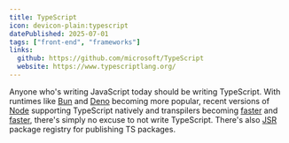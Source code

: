```yaml
---
title: TypeScript
icon: devicon-plain:typescript
datePublished: 2025-07-01
tags: ["front-end", "frameworks"]
links:
  github: https://github.com/microsoft/TypeScript
  website: https://www.typescriptlang.org/
---
```


Anyone who's writing JavaScript today should be writing TypeScript. With
runtimes like [Bun](https://bun.sh/) and [Deno](https://deno.com/) becoming more
popular, recent versions of
[Node](https://nodejs.org/en/learn/typescript/run-natively) supporting
TypeScript natively and transpilers becoming
[faster](https://esbuild.github.io/) and
[faster](https://devblogs.microsoft.com/typescript/typescript-native-port/),
there's simply no excuse to not write TypeScript. There's also
[JSR](https://jsr.io/) package registry for publishing TS packages.
